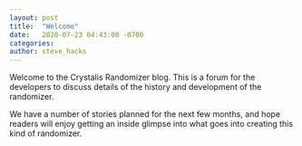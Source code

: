 ```yaml
---
layout: post
title:  "Welcome"
date:   2020-07-23 04:43:00 -0700
categories:
author: steve_hacks
---
```

Welcome to the Crystalis Randomizer blog. This is a forum for the
developers to discuss details of the history and development of
the randomizer.

We have a number of stories planned for the next few months, and
hope readers will enjoy getting an inside glimpse into what goes
into creating this kind of randomizer.
